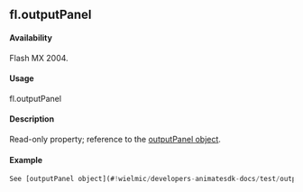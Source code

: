 ## fl.outputPanel

#### Availability

Flash MX 2004.

#### Usage

fl.outputPanel

#### Description

Read-only property; reference to the [outputPanel object](#!wielmic/developers-animatesdk-docs/test/outputPanel_object/outputPanel_summary.md).

#### Example

```javascript
See [outputPanel object](#!wielmic/developers-animatesdk-docs/test/outputPanel_object/outputPanel_summary.md).

```